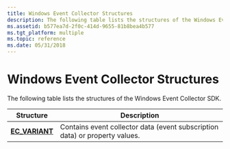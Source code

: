 ```yaml
---
title: Windows Event Collector Structures
description: The following table lists the structures of the Windows Event Collector SDK.
ms.assetid: b577ea7d-2f0c-414d-9655-81b8bea4b577
ms.tgt_platform: multiple
ms.topic: reference
ms.date: 05/31/2018
---
```


# Windows Event Collector Structures

The following table lists the structures of the Windows Event Collector SDK.



| Structure                         | Description                                                                 |
|-----------------------------------|-----------------------------------------------------------------------------|
| [**EC\_VARIANT**](/windows/desktop/api/Evcoll/ns-evcoll-ec_variant) | Contains event collector data (event subscription data) or property values. |



 

 

 




